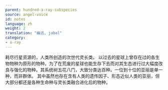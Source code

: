 ```yaml
---
parent: hundred-a-ray-subspecies
source: angel-voice
id: notes
language: zh
weight: 2
translation: "幽远, jabal"
category:
- a-ray
---
```


耗尽行星资源的，人类所创造的次世代灵长类。
以过去的星球上曾存在过的各生物物种为原形的物种。为了在荒废的星球也能生存下去而对其生态进行过大幅度改良与强化的物种。其系统树五花八门，大致分类达百种。一位到十位的亚丽是单一种，而非群体。
其中虽然也存在含有人类的遗传因子、形态近似人类的亚丽，但大部分都还是各种生命种与灵长类融合进化后的物种。
